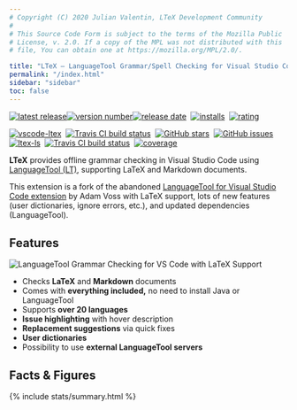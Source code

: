 ```yaml
---
# Copyright (C) 2020 Julian Valentin, LTeX Development Community
#
# This Source Code Form is subject to the terms of the Mozilla Public
# License, v. 2.0. If a copy of the MPL was not distributed with this
# file, You can obtain one at https://mozilla.org/MPL/2.0/.

title: "LTeX – LanguageTool Grammar/Spell Checking for Visual Studio Code with LaTeX Support"
permalink: "/index.html"
sidebar: "sidebar"
toc: false
---
```


<a href="https://marketplace.visualstudio.com/items?itemName=valentjn.vscode-ltex" class="no-external">![latest release](https://badgen.net/badge/-/release/585858?label=)![version number](https://badgen.net/vs-marketplace/v/valentjn.vscode-ltex?label=)![release date](https://badgen.net/github/last-commit/valentjn/vscode-ltex/release?label=)</a>&nbsp;
<a href="https://marketplace.visualstudio.com/items?itemName=valentjn.vscode-ltex" class="no-external">![installs](https://badgen.net/vs-marketplace/i/valentjn.vscode-ltex)</a>&nbsp;
<a href="https://marketplace.visualstudio.com/items?itemName=valentjn.vscode-ltex" class="no-external">![rating](https://badgen.net/vs-marketplace/rating/valentjn.vscode-ltex)</a>

<a href="https://github.com/valentjn/vscode-ltex" class="no-external">![vscode-ltex](https://badgen.net/badge/-/vscode-ltex/?label=)</a>&nbsp;
<a href="https://www.travis-ci.org/valentjn/vscode-ltex" class="no-external">![Travis CI build status](https://badgen.net/travis/valentjn/vscode-ltex/release)</a>&nbsp;
<a href="https://github.com/valentjn/vscode-ltex" class="no-external">![GitHub stars](https://badgen.net/github/stars/valentjn/vscode-ltex)</a>&nbsp;
<a href="https://github.com/valentjn/vscode-ltex/issues" class="no-external">![GitHub issues](https://badgen.net/github/open-issues/valentjn/vscode-ltex?label=issues)</a><br/>
<a href="https://github.com/valentjn/ltex-ls" class="no-external">![ltex-ls](https://badgen.net/badge/-/ltex-ls/?label=)</a>&nbsp;
<a href="https://www.travis-ci.org/valentjn/ltex-ls" class="no-external">![Travis CI build status](https://badgen.net/travis/valentjn/vscode-ltex/release)</a>&nbsp;
<a href="https://coveralls.io/github/valentjn/ltex-ls" class="no-external">![coverage](https://badgen.net/coveralls/c/github/valentjn/ltex-ls/release)</a>

**LTeX** provides offline grammar checking in Visual Studio Code using [LanguageTool&nbsp;(LT)](https://languagetool.org/), supporting LaTeX and Markdown documents.

This extension is a fork of the abandoned [LanguageTool for Visual Studio Code extension](https://github.com/adamvoss/vscode-languagetool) by Adam Voss with LaTeX support, lots of new features (user dictionaries, ignore errors, etc.), and updated dependencies (LanguageTool).

<div style="margin-bottom:30px;"></div>

## Features

![LanguageTool Grammar Checking for VS Code with LaTeX Support](https://github.com/valentjn/vscode-ltex/raw/release/img/banner-ltex.png)

- Checks **LaTeX** and **Markdown** documents
- Comes with **everything included,** no need to install Java or LanguageTool
- Supports **over 20 languages**
- **Issue highlighting** with hover description
- **Replacement suggestions** via quick fixes
- **User dictionaries**
- Possibility to use **external LanguageTool servers**

<div style="margin-bottom:30px;"></div>

## Facts & Figures

{% include stats/summary.html %}

